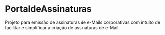 # PortaldeAssinaturas
Projeto para emissão de assinaturas de e-Mails corporativas com intuito de facilitar e simplificar a criação de assinaturas de e-Mail.
